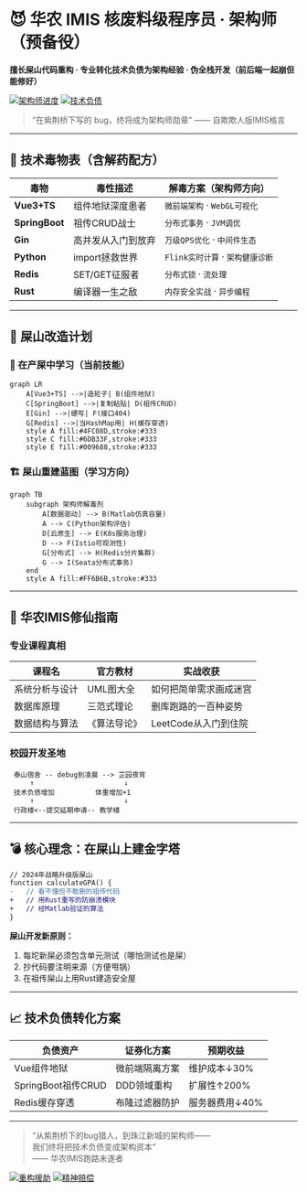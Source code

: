 # 😈 华农 IMIS 核废料级程序员 · 架构师（预备役）

**擅长屎山代码重构 · 专业转化技术负债为架构经验 · 伪全栈开发（前后端一起崩但能修好）**

[![架构师进度](https://img.shields.io/badge/屎山改造率-3.14%-yellowgreen)]()
[![技术负债](https://img.shields.io/badge/技术负债-正在证券化-orange)]()

> “在紫荆桥下写的 bug，终将成为架构师勋章” —— 自欺欺人版IMIS格言

---

## 🧪 技术毒物表（含解药配方）

| 毒物          | 毒性描述                  | 解毒方案（架构师方向）               |
|---------------|-------------------------|----------------------------------|
| **Vue3+TS**   | 组件地狱深度患者          | `微前端架构` · `WebGL可视化`       |
| **SpringBoot**| 祖传CRUD战士             | `分布式事务` · `JVM调优`           |
| **Gin**       | 高并发从入门到放弃        | `万级QPS优化` · `中间件生态`       |
| **Python**    | import拯救世界           | `Flink实时计算` · `架构健康诊断`   |
| **Redis**     | SET/GET征服者            | `分布式锁` · `流处理`              |
| **Rust**      | 编译器一生之敌            | `内存安全实战` · `异步编程`         |

---

## 🚧 屎山改造计划

### 🔨 在产屎中学习（当前技能）

```mermaid
graph LR
    A[Vue3+TS] -->|造轮子| B(组件地狱)
    C[SpringBoot] -->|复制粘贴| D(祖传CRUD)
    E[Gin] -->|硬写| F(接口404)
    G[Redis] -->|当HashMap用| H(缓存穿透)
    style A fill:#4FC08D,stroke:#333
    style C fill:#6DB33F,stroke:#333
    style E fill:#009688,stroke:#333
```

### 🏗️ 屎山重建蓝图（学习方向）

```mermaid
graph TB
    subgraph 架构师解毒剂
        A[数据驱动] --> B(Matlab仿真容量)
        A --> C(Python架构评估)
        D[云原生] --> E(K8s服务治理)
        D --> F(Istio可观测性)
        G[分布式] --> H(Redis分片集群)
        G --> I(Seata分布式事务)
    end
    style A fill:#FF6B6B,stroke:#333
```

---

## 🗿 华农IMIS修仙指南

### 专业课程真相

| 课程名               | 官方教材          | 实战收获                  |
|---------------------|-----------------|-------------------------|
| 系统分析与设计      | UML图大全        | 如何把简单需求画成迷宫      |
| 数据库原理          | 三范式理论        | 删库跑路的一百种姿势        |
| 数据结构与算法      | 《算法导论》      | LeetCode从入门到住院       |

### 校园开发圣地

```
 泰山宿舍 -- debug到凌晨 --> 芷园夜宵
     ↑                      ↓
 技术负债增加          体重增加+1
     ↑                      ↓
 行政楼<--提交延期申请-- 教学楼
```

---

## 💣 核心理念：在屎山上建金字塔

```diff
// 2024年战略升级版屎山
function calculateGPA() {
-   // 看不懂但不敢删的祖传代码
+   // 用Rust重写的防崩溃模块
+   // 经Matlab验证的算法
}
```

**屎山开发新原则：**

1. 每坨新屎必须包含单元测试（哪怕测试也是屎）
2. 抄代码要注明来源（方便甩锅）
3. 在祖传屎山上用Rust建造安全屋

---

## 📈 技术负债转化方案

| 负债资产          | 证券化方案                  | 预期收益              |
|------------------|---------------------------|---------------------|
| Vue组件地狱       | 微前端隔离方案              | 维护成本↓30%         |
| SpringBoot祖传CRUD| DDD领域重构                | 扩展性↑200%          |
| Redis缓存穿透     | 布隆过滤器防护              | 服务器费用↓40%        |

---

> “从紫荆桥下的bug猎人，到珠江新城的架构师——  
> 我们终将把技术负债变成架构资本”  
> —— 华农IMIS跑路未遂者  

[![重构援助](https://img.shields.io/badge/架构救援热线-Y2433936387@163.com-blue)](mailto:Y2433936387@163.com)
[![精神赔偿](https://img.shields.io/badge/领取《屎山精神损失险》-点击办理-red)](https://github.com/HYH0309)

```
